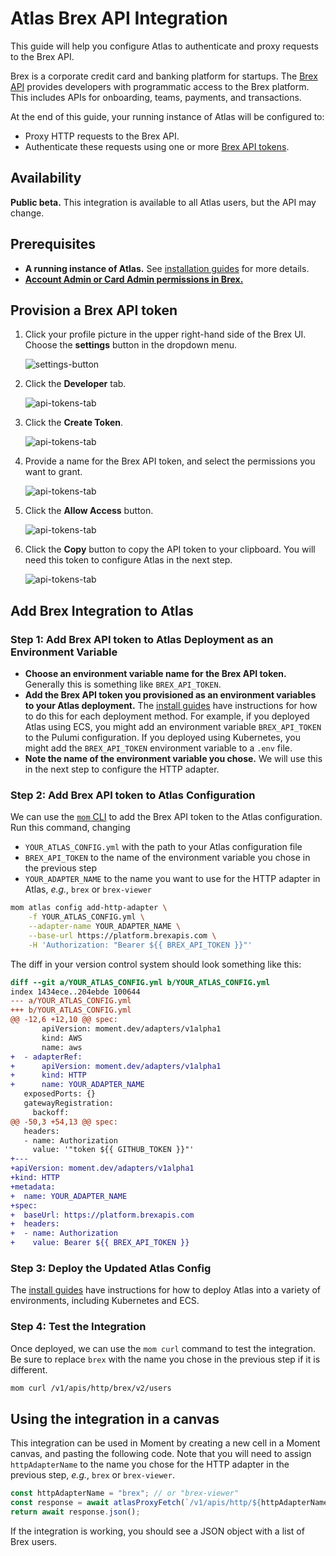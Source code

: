 # Atlas Brex API Integration

This guide will help you configure Atlas to authenticate and proxy requests to the Brex API.

Brex is a corporate credit card and banking platform for startups.
The [Brex API][brex-api] provides developers with programmatic access to the Brex platform.
This includes APIs for onboarding, teams, payments, and transactions.

At the end of this guide, your running instance of Atlas will be configured to:

-   Proxy HTTP requests to the Brex API.
-   Authenticate these requests using one or more [Brex API tokens][api-tokens].

## Availability

**Public beta.** This integration is available to all Atlas users, but the API may change.

## Prerequisites

-   **A running instance of Atlas.** See [installation guides][install-guides] for more details.
-   [**Account Admin or Card Admin permissions in Brex.**][brex-admin]

## Provision a Brex API token

1.  Click your profile picture in the upper right-hand side of the Brex UI.
    Choose the **settings** button in the dropdown menu.

    ![settings-button](/atlas-docs/images/brex-settings.png)

1.  Click the **Developer** tab.

    ![api-tokens-tab](/atlas-docs/images/brex-developer-settings.png)

1.  Click the **Create Token**.

    ![api-tokens-tab](/atlas-docs/images/brex-create-token.png)

1.  Provide a name for the Brex API token, and select the permissions you want to grant.

    ![api-tokens-tab](/atlas-docs/images/brex-token-permissions.png)

1.  Click the **Allow Access** button.

    ![api-tokens-tab](/atlas-docs/images/brex-confirm-create.png)

1.  Click the **Copy** button to copy the API token to your clipboard.
    You will need this token to configure Atlas in the next step.

    ![api-tokens-tab](/atlas-docs/images/brex-copy-token.png)

## Add Brex Integration to Atlas

### Step 1: Add Brex API token to Atlas Deployment as an Environment Variable

-   **Choose an environment variable name for the Brex API token.** Generally this is something like `BREX_API_TOKEN`.
-   **Add the Brex API token you provisioned as an environment variables to your Atlas deployment.**
    The [install guides][install-guides] have instructions for how to do this for each deployment method.
    For example, if you deployed Atlas using ECS, you might add an environment variable `BREX_API_TOKEN` to the Pulumi configuration.
    If you deployed using Kubernetes, you might add the `BREX_API_TOKEN` environment variable to a `.env` file.
-   **Note the name of the environment variable you chose.** We will use this in the next step to configure the HTTP adapter.

### Step 2: Add Brex API token to Atlas Configuration

We can use the [`mom` CLI][mom] to add the Brex API token to the Atlas configuration.
Run this command, changing

-   `YOUR_ATLAS_CONFIG.yml` with the path to your Atlas configuration file
-   `BREX_API_TOKEN` to the name of the environment variable you chose in the previous step
-   `YOUR_ADAPTER_NAME` to the name you want to use for the HTTP adapter in Atlas, _e.g._, `brex` or `brex-viewer`

```sh
mom atlas config add-http-adapter \
    -f YOUR_ATLAS_CONFIG.yml \
    --adapter-name YOUR_ADAPTER_NAME \
    --base-url https://platform.brexapis.com \
    -H 'Authorization: "Bearer ${{ BREX_API_TOKEN }}"'
```

The diff in your version control system should look something like this:

```diff
diff --git a/YOUR_ATLAS_CONFIG.yml b/YOUR_ATLAS_CONFIG.yml
index 1434ece..204ebde 100644
--- a/YOUR_ATLAS_CONFIG.yml
+++ b/YOUR_ATLAS_CONFIG.yml
@@ -12,6 +12,10 @@ spec:
       apiVersion: moment.dev/adapters/v1alpha1
       kind: AWS
       name: aws
+  - adapterRef:
+      apiVersion: moment.dev/adapters/v1alpha1
+      kind: HTTP
+      name: YOUR_ADAPTER_NAME
   exposedPorts: {}
   gatewayRegistration:
     backoff:
@@ -50,3 +54,13 @@ spec:
   headers:
   - name: Authorization
     value: '"token ${{ GITHUB_TOKEN }}"'
+---
+apiVersion: moment.dev/adapters/v1alpha1
+kind: HTTP
+metadata:
+  name: YOUR_ADAPTER_NAME
+spec:
+  baseUrl: https://platform.brexapis.com
+  headers:
+  - name: Authorization
+    value: Bearer ${{ BREX_API_TOKEN }}
```

### Step 3: Deploy the Updated Atlas Config

The [install guides][install-guides] have instructions for how to deploy Atlas into a variety of environments, including Kubernetes and ECS.

### Step 4: Test the Integration

Once deployed, we can use the `mom curl` command to test the integration.
Be sure to replace `brex` with the name you chose in the previous step if it is different.

```sh
mom curl /v1/apis/http/brex/v2/users
```

## Using the integration in a canvas

This integration can be used in Moment by creating a new cell in a Moment canvas, and pasting the following code.
Note that you will need to assign `httpAdapterName` to the name you chose for the HTTP adapter in the previous step, _e.g._, `brex` or `brex-viewer`.

```typescript
const httpAdapterName = "brex"; // or "brex-viewer"
const response = await atlasProxyFetch(`/v1/apis/http/${httpAdapterName}/v2/users`);
return await response.json();
```

If the integration is working, you should see a JSON object with a list of Brex users.

[brex-api]: https://developer.brex.com/
[brex-admin]: https://www.brex.com/support/what-are-the-various-brex-role-types
[api-tokens]: https://developer.brex.com/atlas-docs/authentication/
[mom]: /atlas-docs/Installations/mom-cli-reference.md
[install-guides]: /atlas-docs/Installations/
